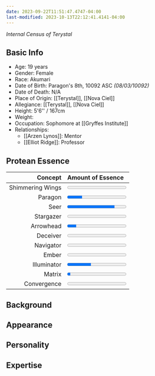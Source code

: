 ```yaml
---
date: 2023-09-22T11:51:47.4747-04:00
last-modified: 2023-10-13T22:12:41.4141-04:00
---
```

*Internal Census of Terystal*
## Basic Info
- Age: 19 years
- Gender: Female
- Race: Akumari
- Date of Birth: Paragon's 8th, 10092 ASC *(08/03/10092)*
- Date of Death: N/A
- Place of Origin: [[Terystal]], [[Nova Ciel]]
- Allegiance: [[Terystal]], [[Nova Ciel]]
- Height: 5'6'' / 167cm
- Weight:
- Occupation: Sophomore at [[Gryffes Institute]]
- Relationships:
	- [[Arzen Lynos]]: Mentor
	- [[Elliot Ridge]]: Professor
## Protean Essence

|      **Concept** | **Amount of Essence**                       |
| ----------------:|:------------------------------------------- |
| Shimmering Wings | <progress value="0" max="100"></progress> |
|          Paragon | <progress value="25" max="100"></progress>  |
|             Seer | <progress value="80" max="100"></progress>  |
|        Stargazer | <progress value="0" max="100"></progress>   |
|        Arrowhead | <progress value="15" max="100"></progress>  |
|         Deceiver | <progress value="0" max="100"></progress>   |
|        Navigator | <progress value="0" max="100"></progress>  |
|            Ember | <progress value="0" max="100"></progress>  |
|      Illuminator | <progress value="40" max="100"></progress>  |
|           Matrix | <progress value="5" max="100"></progress>  |
|      Convergence | <progress value="0" max="100"></progress>   |

## Background

## Appearance

## Personality

## Expertise

